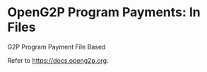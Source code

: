 # OpenG2P Program Payments: In Files

G2P Program Payment File Based

Refer to https://docs.openg2p.org.
